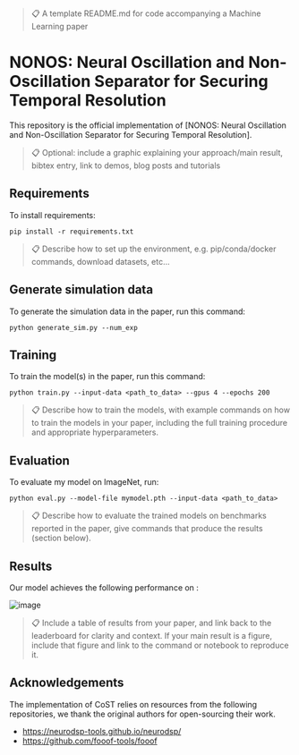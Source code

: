 >📋  A template README.md for code accompanying a Machine Learning paper

# NONOS: Neural Oscillation and Non-Oscillation Separator for Securing Temporal Resolution

This repository is the official implementation of [NONOS: Neural Oscillation and Non-Oscillation Separator for Securing Temporal Resolution]. 

>📋  Optional: include a graphic explaining your approach/main result, bibtex entry, link to demos, blog posts and tutorials

## Requirements

To install requirements:

```setup
pip install -r requirements.txt
```

>📋  Describe how to set up the environment, e.g. pip/conda/docker commands, download datasets, etc...

## Generate simulation data

To generate the simulation data in the paper, run this command:

```train
python generate_sim.py --num_exp
```

## Training

To train the model(s) in the paper, run this command:

```train
python train.py --input-data <path_to_data> --gpus 4 --epochs 200
```

>📋  Describe how to train the models, with example commands on how to train the models in your paper, including the full training procedure and appropriate hyperparameters.

## Evaluation

To evaluate my model on ImageNet, run:

```eval
python eval.py --model-file mymodel.pth --input-data <path_to_data>
```

>📋  Describe how to evaluate the trained models on benchmarks reported in the paper, give commands that produce the results (section below).

## Results

Our model achieves the following performance on :

![image](https://github.com/jkwrbcc/NONOS/assets/170528215/32012f6c-864a-476e-b2ae-d4bbc0d3a995)

>📋  Include a table of results from your paper, and link back to the leaderboard for clarity and context. If your main result is a figure, include that figure and link to the command or notebook to reproduce it. 


## Acknowledgements
The implementation of CoST relies on resources from the following repositories, we thank the original authors for open-sourcing their work.
- https://neurodsp-tools.github.io/neurodsp/
- https://github.com/fooof-tools/fooof
